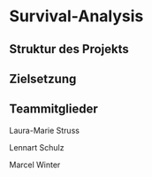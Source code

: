 # Survival-Analysis

## Struktur des Projekts


## Zielsetzung



## Teammitglieder
Laura-Marie Struss

Lennart Schulz

Marcel Winter
